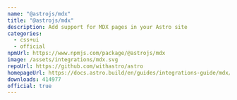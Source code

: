 ```yaml
---
name: "@astrojs/mdx"
title: "@astrojs/mdx"
description: Add support for MDX pages in your Astro site
categories:
  - css+ui
  - official
npmUrl: https://www.npmjs.com/package/@astrojs/mdx
image: /assets/integrations/mdx.svg
repoUrl: https://github.com/withastro/astro
homepageUrl: https://docs.astro.build/en/guides/integrations-guide/mdx/
downloads: 414977
official: true
---
```

